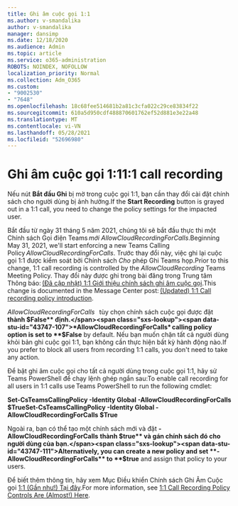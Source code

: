 ```yaml
---
title: Ghi âm cuộc gọi 1:1
ms.author: v-smandalika
author: v-smandalika
manager: dansimp
ms.date: 12/18/2020
ms.audience: Admin
ms.topic: article
ms.service: o365-administration
ROBOTS: NOINDEX, NOFOLLOW
localization_priority: Normal
ms.collection: Adm_O365
ms.custom:
- "9002530"
- "7648"
ms.openlocfilehash: 18c68fee514681b2a81c3cfa022c29ce83834f22
ms.sourcegitcommit: 610a5d950cdf488870601762ef52d881e3e22a48
ms.translationtype: MT
ms.contentlocale: vi-VN
ms.lasthandoff: 05/28/2021
ms.locfileid: "52696980"
---
```

# <a name="11-call-recording"></a><span data-ttu-id="43747-102">Ghi âm cuộc gọi 1:1</span><span class="sxs-lookup"><span data-stu-id="43747-102">1:1 call recording</span></span>

<span data-ttu-id="43747-103">Nếu nút **Bắt đầu Ghi** bị mờ trong cuộc gọi 1:1, bạn cần thay đổi cài đặt chính sách cho người dùng bị ảnh hưởng.</span><span class="sxs-lookup"><span data-stu-id="43747-103">If the **Start Recording** button is grayed out in a 1:1 call, you need to change the policy settings for the impacted user.</span></span>   

<span data-ttu-id="43747-104">Bắt đầu từ ngày 31 tháng 5 năm 2021, chúng tôi sẽ bắt đầu thực thi một Chính sách Gọi điện Teams *mới AllowCloudRecordingForCalls*.</span><span class="sxs-lookup"><span data-stu-id="43747-104">Beginning May 31, 2021, we'll start enforcing a new Teams Calling Policy *AllowCloudRecordingForCalls*.</span></span> <span data-ttu-id="43747-105">Trước thay đổi này, việc ghi lại cuộc gọi 1:1 được kiểm soát bởi Chính sách *Cho* phép Ghi Teams họp.</span><span class="sxs-lookup"><span data-stu-id="43747-105">Prior to this change, 1:1 call recording is controlled by the *AllowCloudRecording* Teams Meeting Policy.</span></span> <span data-ttu-id="43747-106">Thay đổi này được ghi trong bài đăng trong Trung tâm Thông báo: [(Đã cập nhật) 1:1 Giới thiệu chính sách ghi âm cuộc gọi](https://portal.microsoft.com/Adminportal/Home?ref=MessageCenter/:/messages/MC238796).</span><span class="sxs-lookup"><span data-stu-id="43747-106">This change is documented in the Message Center post: [(Updated) 1:1 Call recording policy introduction](https://portal.microsoft.com/Adminportal/Home?ref=MessageCenter/:/messages/MC238796).</span></span>  

<span data-ttu-id="43747-107">*AllowCloudRecordingForCalls*   tùy chọn chính sách cuộc gọi được đặt **thành $False** định.</span><span class="sxs-lookup"><span data-stu-id="43747-107">*AllowCloudRecordingForCalls* calling policy option is set to **$False** by default.</span></span> <span data-ttu-id="43747-108">Nếu bạn muốn chặn tất cả người dùng khỏi bản ghi cuộc gọi 1:1, bạn không cần thực hiện bất kỳ hành động nào.</span><span class="sxs-lookup"><span data-stu-id="43747-108">If you prefer to block all users from recording 1:1 calls, you don't need to take any action.</span></span>  

<span data-ttu-id="43747-109">Để bật ghi âm cuộc gọi cho tất cả người dùng trong cuộc gọi 1:1, hãy sử Teams PowerShell để chạy lệnh ghép ngắn sau:</span><span class="sxs-lookup"><span data-stu-id="43747-109">To enable call recording for all users in 1:1 calls use Teams PowerShell to run the following cmdlet:</span></span> 

<span data-ttu-id="43747-110">**Set-CsTeamsCallingPolicy -Identity Global -AllowCloudRecordingForCalls $True**</span><span class="sxs-lookup"><span data-stu-id="43747-110">**Set-CsTeamsCallingPolicy -Identity Global -AllowCloudRecordingForCalls $True**</span></span> 

<span data-ttu-id="43747-111">Ngoài ra, bạn có thể tạo một chính sách mới và đặt **-AllowCloudRecordingForCalls** **thành $true** và gán chính sách đó cho người dùng của bạn.</span><span class="sxs-lookup"><span data-stu-id="43747-111">Alternatively, you can create a new policy and set **-AllowCloudRecordingForCalls** to **$true** and assign that policy to your users.</span></span> 

<span data-ttu-id="43747-112">Để biết thêm thông tin, hãy xem Mục Điều khiển Chính sách Ghi Âm Cuộc gọi [1:1 (Gần như!) Tại đây](https://techcommunity.microsoft.com/t5/microsoft-teams-support/1-1-call-recording-policy-controls-are-almost-here/ba-p/2217668).</span><span class="sxs-lookup"><span data-stu-id="43747-112">For more information, see [1:1 Call Recording Policy Controls Are (Almost!) Here](https://techcommunity.microsoft.com/t5/microsoft-teams-support/1-1-call-recording-policy-controls-are-almost-here/ba-p/2217668).</span></span>

